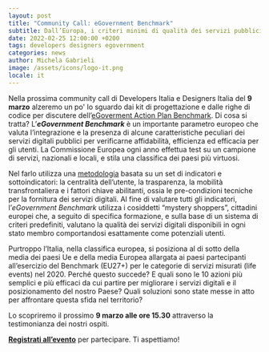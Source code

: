 ```yaml
---
layout: post
title: "Community Call: eGovernment Benchmark"
subtitle: Dall’Europa, i criteri minimi di qualità dei servizi pubblici digitali: ne parliamo il 9 marzo
date: 2022-02-25 12:00:00 +0200
tags: developers designers egovernment
categories: news
author: Michela Gabrieli
image: /assets/icons/logo-it.png
locale: it
---
```


Nella prossima community call di Developers Italia e Designers Italia del **9 marzo** alzeremo un po' lo sguardo dai kit di progettazione e dalle righe di codice per discutere dell’[eGoverment Action Plan Benchmark](https://digital-strategy.ec.europa.eu/en/policies/egovernment-action-plan). Di cosa si tratta? L’***eGovernment Benchmark*** è un importante parametro europeo che valuta l’integrazione e la presenza di alcune caratteristiche peculiari dei servizi digitali pubblici per verificarne affidabilità, efficienza ed efficacia per gli utenti. La Commissione Europea ogni anno effettua test su un campione di servizi, nazionali e locali, e stila una classifica dei paesi più virtuosi.

Nel farlo utilizza una [metodologia](https://op.europa.eu/it/publication-detail/-/publication/333fe21f-4372-11ec-89db-01aa75ed71a1/language-it) basata su un set di indicatori e sottoindicatori: la centralità dell’utente, la trasparenza, la mobilità transfrontaliera e i fattori chiave abilitanti, ossia le pre-condizioni tecniche per la fornitura dei servizi digitali. Al fine di valutare tutti gli indicatori, l’*eGovernment Benchmark* utilizza i cosiddetti “mystery shoppers”, cittadini europei che, a seguito di specifica formazione, e sulla base di un sistema di criteri predefiniti, valutano la qualità dei servizi digitali disponibili in ogni stato membro comportandosi esattamente come potenziali utenti. 

Purtroppo l’Italia, nella classifica europea, si posiziona al di sotto della media dei paesi Ue e della media Europea allargata ai paesi partecipanti all’esercizio del Benchmark (EU27+) per le categorie di servizi misurati (life events) nel 2020. Perché questo succede? E quali sono le 10 azioni più semplici e più efficaci da cui partire per migliorare i servizi digitali e il posizionamento del nostro Paese? Quali soluzioni sono state messe in atto per affrontare questa sfida nel territorio? 

Lo scopriremo il prossimo **9 marzo alle ore 15.30** attraverso la testimonianza dei nostri ospiti.

**[Registrati all’evento](https://mobilizon.it/events/a2a10f4e-9f94-4a84-9b11-d8ed0c88144e)** per partecipare. Ti aspettiamo!

